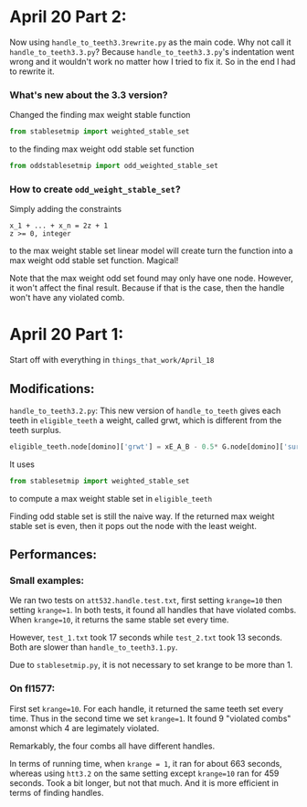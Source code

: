# April 20 Part 2:
Now using `handle_to_teeth3.3rewrite.py` as the main code. Why not call it `handle_to_teeth3.3.py`? Because `handle_to_teeth3.3.py`'s indentation went wrong and it wouldn't work no matter how I tried to fix it. So in the end I had to rewrite it. 

### What's new about the 3.3 version?

Changed the finding max weight stable function 
```python
from stablesetmip import weighted_stable_set
```
to the finding max weight odd stable set function
```python
from oddstablesetmip import odd_weighted_stable_set
```

### How to create `odd_weight_stable_set`?
Simply adding the constraints 
```
x_1 + ... + x_n = 2z + 1 
z >= 0, integer
```
to the max weight stable set linear model will create turn the function into a max weight odd stable set function. Magical!

Note that the max weight odd set found may only have one node. However, it won't affect the final result. Because if that is the case, then the handle won't have any violated comb.  








# April 20 Part 1:
Start off with everything in `things_that_work/April_18` 

## Modifications:
`handle_to_teeth3.2.py`: This new version of `handle_to_teeth` gives each teeth in `eligible_teeth` a weight, called grwt, which is different from the teeth surplus. 
```python
eligible_teeth.node[domino]['grwt'] = xE_A_B - 0.5* G.node[domino]['surplus'] 
```
It uses 
```python
from stablesetmip import weighted_stable_set
```
to compute a max weight stable set in `eligible_teeth`

Finding odd stable set is still the naive way. If the returned max weight stable set is even, then it pops out the node with the least weight.


## Performances:
### Small examples:
We ran two tests on `att532.handle.test.txt`, first setting `krange=10` then setting `krange=1`. In both tests, it found all handles that have violated combs. When `krange=10`, it returns the same stable set every time.  

However, `test_1.txt` took 17 seconds while `test_2.txt` took 13 seconds. Both are slower than `handle_to_teeth3.1.py`.  

Due to `stablesetmip.py`, it is not necessary to set krange to be more than 1. 

### On fl1577:
First set `krange=10`. For each handle, it returned the same teeth set every time. Thus in the second time we set `krange=1`. It found 9 "violated combs" amonst which 4 are legimately violated. 

Remarkably, the four combs all have different handles. 

In terms of running time, when `krange = 1`, it ran for about 663 seconds, whereas using `htt3.2` on the same setting except `krange=10` ran for 459 seconds. Took a bit longer, but not that much. And it is more efficient in terms of finding handles. 
